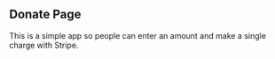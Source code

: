 ## Donate Page

This is a simple app so people can enter an amount and make a single charge with Stripe. 
